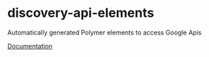 # discovery-api-elements

Automatically generated Polymer elements to access Google Apis

[Documentation](https://scarygami.github.io/discovery-api-elements/components/discovery-api-elements/)
